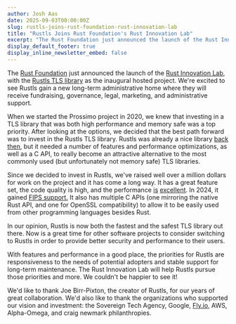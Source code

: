```yaml
---
author: Josh Aas
date: 2025-09-03T00:00:00Z
slug: rustls-joins-rust-foundation-rust-innovation-lab
title: "Rustls Joins Rust Foundation's Rust Innovation Lab"
excerpt: "The Rust Foundation just announced the launch of the Rust Innovation Lab, with the Rustls TLS library as the inaugural hosted project."
display_default_footer: true
display_inline_newsletter_embed: false
---
```


The [Rust Foundation](https://rustfoundation.org/) just announced the launch of the [Rust Innovation Lab](https://rustfoundation.org/rust-innovation-lab/), with the [Rustls TLS library](https://github.com/rustls/rustls/) as the inaugural hosted project. We're excited to see Rustls gain a new long-term administrative home where they will receive fundraising, governance, legal, marketing, and administrative support.

When we started the Prossimo project in 2020, we knew that investing in a TLS library that was both high performance and memory safe was a top priority. After looking at the options, we decided that the best path forward was to invest in the Rustls TLS library. Rustls was already a nice library [back then](https://www.memorysafety.org/blog/preparing-rustls-for-wider-adoption/), but it needed a number of features and performance optimizations, as well as a C API, to really become an attractive alternative to the most commonly used (but unfortunately not memory safe) TLS libraries.

Since we decided to invest in Rustls, we've raised well over a million dollars for work on the project and it has come a long way. It has a great feature set, the code quality is high, and the performance [is](https://www.memorysafety.org/blog/rustls-server-perf/) [excellent](https://www.memorysafety.org/blog/rustls-performance-outperforms/). In 2024, it gained [FIPS support.](https://www.memorysafety.org/blog/rustls-with-aws-crypto-back-end-and-fips/) It also has multiple C APIs (one mirroring the native Rust API, and one for OpenSSL compatibility) to allow it to be easily used from other programming languages besides Rust.

In our opinion, Rustls is now both the fastest and the safest TLS library out there. Now is a great time for other software projects to consider switching to Rustls in order to provide better security and performance to their users.

With features and performance in a good place, the priorities for Rustls are responsiveness to the needs of potential adopters and stable support for long-term maintenance. The Rust Innovation Lab will help Rustls pursue those priorities and more. We couldn't be happier to see it!

We'd like to thank Joe Birr-Pixton, the creator of Rustls, for our years of great collaboration. We'd also like to thank the organizations who supported our vision and investment: the Sovereign Tech Agency, Google, [Fly.io](http://fly.io), AWS, Alpha-Omega, and craig newmark philanthropies.